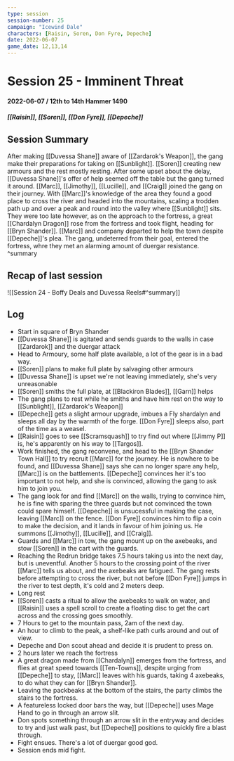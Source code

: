```yaml
---
type: session
session-number: 25
campaign: "Icewind Dale"
characters: [Raisin, Soren, Don Fyre, Depeche]
date: 2022-06-07
game_date: 12,13,14
---
```


# Session 25 - Imminent Threat
#### 2022-06-07 / 12th to 14th Hammer 1490
##### [[Raisin]], [[Soren]], [[Don Fyre]], [[Depeche]]

## Session Summary
After making [[Duvessa Shane]] aware of [[Zardarok's Weapon]], the gang make their preparations for taking on [[Sunblight]]. [[Soren]] creating new armours and the rest mostly resting.
After some upset about the delay, [[Duvessa Shane]]'s offer of help seemed off the table but the gang turned it around.
[[Marc]], [[Jimothy]], [[Lucille]], and [[Craig]] joined the gang on their journey. With [[Marc]]'s knowledge of the area they found a good place to cross the river and headed into the mountains, scaling a trodden path up and over a peak and round into the valley where [[Sunblight]] sits. 
They were too late however, as on the approach to the fortress, a great [[Chardalyn Dragon]] rose from the fortress and took flight, heading for [[Bryn Shander]]. [[Marc]] and company departed to help the town despite [[Depeche]]'s plea.
The gang, undeterred from their goal, entered the fortress, whre they met an alarming amount of duergar resistance.
^summary

## Recap of last session
![[Session 24 - Boffy Deals and Duvessa Reels#^summary]]

## Log

- Start in square of Bryn Shander
- [[Duvessa Shane]] is agitated and sends guards to the walls in case [[Zardarok]] and the duergar attack
- Head to Armoury, some half plate available, a lot of the gear is in a bad way.
- [[Soren]] plans to make full plate by salvaging other armours
- [[Duvessa Shane]] is upset we're not leaving immediately, she's very unreasonable
- [[Soren]] smiths the full plate, at [[Blackiron Blades]], [[Garn]] helps
- The gang plans to rest while he smiths and have him rest on the way to [[Sunblight]], [[Zardarok's Weapon]]
- [[Depeche]] gets a slight armour upgrade, imbues a Fly shardalyn and sleeps all day by the warmth of the forge. [[Don Fyre]] sleeps also, part of the time as a weasel.
- [[Raisin]] goes to see [[Scramsquash]] to try find out where [[Jimmy P]] is, he's apparently on his way to [[Targos]].
- Work finished, the gang reconvene, and head to the [[Bryn Shander Town Hall]] to try recruit [[Marc]] for the journey. He is nowhere to be found, and [[Duvessa Shane]] says she can no longer spare any help, [[Marc]] is on the battlements. [[Depeche]] convinces her it's too important to not help, and she is convinced, allowing the gang to ask him to join you.
- The gang look for and find [[Marc]] on the walls, trying to convince him, he is fine with sparing the three guards but not convinced the town could spare himself. [[Depeche]] is unsucessful in making the case, leaving [[Marc]] on the fence. [[Don Fyre]] convinces him to flip a coin to make the decision, and it lands in favour of him joining us. He summons [[Jimothy]], [[Lucille]], and [[Craig]].
- Guards and [[Marc]] in tow, the gang mount up on the axebeaks, and stow [[Soren]] in the cart with the guards. 
- Reaching the Redrun bridge takes 7.5 hours taking us into the next day, but is uneventful. Another 5 hours to the crossing point of the river [[Marc]] tells us about, and the axebeaks are fatigued. The gang rests before attempting to cross the river, but not before [[Don Fyre]] jumps in the river to test depth, it's cold and 2 meters deep.
- Long rest
- [[Soren]] casts a ritual to allow the axebeaks to walk on water, and [[Raisin]] uses a spell scroll to create a floating disc to get the cart across and the crossing goes smoothly.
- 7 Hours to get to the mountain pass, 2am of the next day.
- An hour to climb to the peak, a shelf-like path curls around and out of view.
- Depeche and Don scout ahead and decide it is prudent to press on.
- 2 hours later we reach the fortress
- A great dragon made from [[Chardalyn]] emerges from the fortress, and flies at great speed towards [[Ten-Towns]], despite urging from [[Depeche]] to stay, [[Marc]] leaves with his guards, taking 4 axebeaks, to do what they can for [[Bryn Shander]].
- Leaving the packbeaks at the bottom of the stairs, the party climbs the stairs to the fortress.
- A featureless locked door bars the way, but [[Depeche]] uses Mage Hand to go in through an arrow slit.
- Don spots something through an arrow slit in the entryway and decides to try and just walk past, but [[Depeche]] positions to quickly fire a blast through.
- Fight ensues. There's a lot of duergar good god.
- Session ends mid fight.